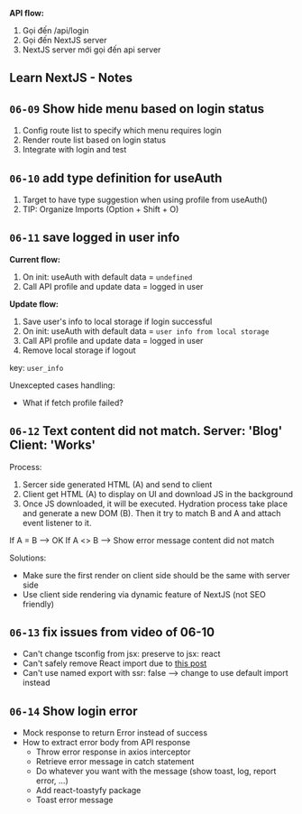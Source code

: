 **API flow:**

1. Gọi đến /api/login
2. Gọi đến NextJS server
3. NextJS server mới gọi đến api server

## Learn NextJS - Notes

## `06-09` Show hide menu based on login status

1. Config route list to specify which menu requires login
2. Render route list based on login status
3. Integrate with login and test

## `06-10` add type definition for useAuth

1. Target to have type suggestion when using profile from useAuth()
2. TIP: Organize Imports (Option + Shift + O)

## `06-11` save logged in user info

**Current flow:**

1. On init: useAuth with default data = `undefined`
2. Call API profile and update data = logged in user

**Update flow:**

1. Save user's info to local storage if login successful
2. On init: useAuth with default data = `user info from local storage`
3. Call API profile and update data = logged in user
4. Remove local storage if logout

key: `user_info`

Unexcepted cases handling:

- What if fetch profile failed?

## `06-12` Text content did not match. Server: 'Blog' Client: 'Works'

Process:

1. Sercer side generated HTML (A) and send to client
2. Client get HTML (A) to display on UI and download JS in the background
3. Once JS downloaded, it will be executed. Hydration process take place and generate a new DOM (B). Then it try to match B and A and attach event listener to it.

If A = B --> OK
If A <> B --> Show error message content did not match

Solutions:

- Make sure the first render on client side should be the same with server side
- Use client side rendering via dynamic feature of NextJS (not SEO friendly)

## `06-13` fix issues from video of 06-10

- Can't change tsconfig from jsx: preserve to jsx: react
- Can't safely remove React import due to [this post](https://nextjs.org/docs/upgrading#react-16-to-17)
- Can't use named export with ssr: false --> change to use default import instead

## `06-14` Show login error

- Mock response to return Error instead of success
- How to extract error body from API response
  - Throw error response in axios interceptor
  - Retrieve error message in catch statement
  - Do whatever you want with the message (show toast, log, report error, ...)
  - Add react-toastyfy package
  - Toast error message
